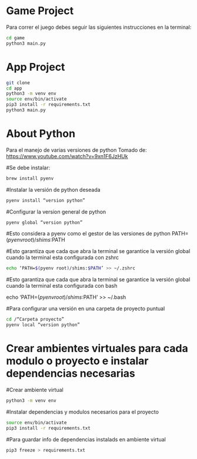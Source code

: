 # Game Project

Para correr el juego debes seguir las siguientes instrucciones en la terminal:

```sh
cd game
python3 main.py
```


# App Project

```sh
git clone 
cd app
python3 -m venv env
source env/bin/activate
pip3 install -r requirements.txt
python3 main.py
```

# About Python

Para el manejo de varias versiones de python
Tomado de: https://www.youtube.com/watch?v=9xn1F6JzHUk

#Se debe instalar: 
```sh
brew install pyenv
```
#Instalar la versión de python deseada
```sh
pyenv install “version python” 
```
#Configurar la version general de python
```sh
pyenv global “version python” 
```
#Esto considera a pyenv como el gestor de las versiones de python
PATH=$(pyenv root)/shims:$PATH

#Esto garantiza que cada que abra la terminal se garantice la versión global cuando la terminal esta configurada con zshrc

```sh
echo ‘PATH=$(pyenv root)/shims:$PATH’ >> ~/.zshrc  
```

#Esto garantiza que cada que abra la terminal se garantice la versión global cuando la terminal esta configurada con bash

echo ‘PATH=$(pyenv root)/shims:$PATH’ >> ~/.bash

#Para configurar una versión en una carpeta de proyecto puntual
```sh
cd /“Carpeta proyecto”
pyenv local “version python”
```
# Crear ambientes virtuales para cada modulo o proyecto e instalar dependencias necesarias

#Crear ambiente virtual
```sh
python3 -m venv env
```

#Instalar dependencias y modulos necesarios para el proyecto
```sh
source env/bin/activate
pip3 install -r requirements.txt
```

#Para guardar info de dependencias instalads en ambiente virtual
```sh
pip3 freeze > requirements.txt
```